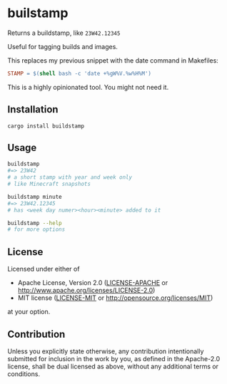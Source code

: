 # builstamp

Returns a buildstamp, like `23W42.12345`

Useful for tagging builds and images.

This replaces my previous snippet with the date command in Makefiles:

```makefile
STAMP = $(shell bash -c 'date +%gW%V.%w%H%M')
```

This is a highly opinionated tool.
You might not need it.

## Installation

`cargo install buildstamp`

## Usage

```sh
buildstamp
#=> 23W42
# a short stamp with year and week only
# like Minecraft snapshots

buildstamp minute
#=> 23W42.12345
# has <week day numer><hour><minute> added to it

buildstamp --help
# for more options
```

## License

Licensed under either of

 * Apache License, Version 2.0
   ([LICENSE-APACHE](LICENSE-APACHE) or http://www.apache.org/licenses/LICENSE-2.0)
 * MIT license
   ([LICENSE-MIT](LICENSE-MIT) or http://opensource.org/licenses/MIT)

at your option.

## Contribution

Unless you explicitly state otherwise, any contribution intentionally submitted
for inclusion in the work by you, as defined in the Apache-2.0 license, shall be
dual licensed as above, without any additional terms or conditions.

